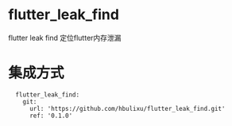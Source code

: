 # flutter_leak_find

flutter leak find 定位flutter内存泄漏

# 集成方式
```
  flutter_leak_find:
    git:
      url: 'https://github.com/hbulixu/flutter_leak_find.git'
      ref: '0.1.0'

```
